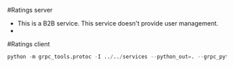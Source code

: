 #Ratings server

* This is a B2B service. This service doesn't provide user management.
* 

#Ratings client

```python
python -m grpc_tools.protoc -I ../../services --python_out=. --grpc_python_out=. ../../services/ratings.proto
```